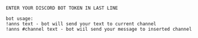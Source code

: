     ENTER YOUR DISCORD BOT TOKEN IN LAST LINE 

    bot usage: 
    !anns text - bot will send your text to current channel
    !anns #channel text - bot wiil send your message to inserted channel
    
